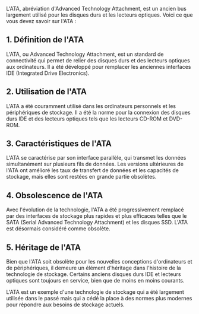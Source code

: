 
L'ATA, abréviation d'Advanced Technology Attachment, est un ancien bus largement utilisé pour les disques durs et les lecteurs optiques. Voici ce que vous devez savoir sur l'ATA :

## **1. Définition de l'ATA**

L'ATA, ou Advanced Technology Attachment, est un standard de connectivité qui permet de relier des disques durs et des lecteurs optiques aux ordinateurs. Il a été développé pour remplacer les anciennes interfaces IDE (Integrated Drive Electronics).

## **2. Utilisation de l'ATA**

L'ATA a été couramment utilisé dans les ordinateurs personnels et les périphériques de stockage. Il a été la norme pour la connexion des disques durs IDE et des lecteurs optiques tels que les lecteurs CD-ROM et DVD-ROM.

## **3. Caractéristiques de l'ATA**

L'ATA se caractérise par son interface parallèle, qui transmet les données simultanément sur plusieurs fils de données. Les versions ultérieures de l'ATA ont amélioré les taux de transfert de données et les capacités de stockage, mais elles sont restées en grande partie obsolètes.

## **4. Obsolescence de l'ATA**

Avec l'évolution de la technologie, l'ATA a été progressivement remplacé par des interfaces de stockage plus rapides et plus efficaces telles que le SATA (Serial Advanced Technology Attachment) et les disques SSD. L'ATA est désormais considéré comme obsolète.

## **5. Héritage de l'ATA**

Bien que l'ATA soit obsolète pour les nouvelles conceptions d'ordinateurs et de périphériques, il demeure un élément d'héritage dans l'histoire de la technologie de stockage. Certains anciens disques durs IDE et lecteurs optiques sont toujours en service, bien que de moins en moins courants.

L'ATA est un exemple d'une technologie de stockage qui a été largement utilisée dans le passé mais qui a cédé la place à des normes plus modernes pour répondre aux besoins de stockage actuels.
